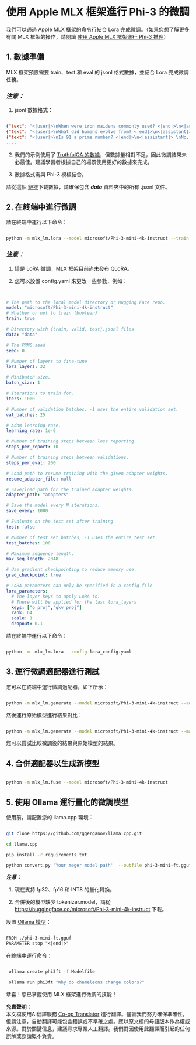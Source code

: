 <!--
CO_OP_TRANSLATOR_METADATA:
{
  "original_hash": "b1ec18a3db0bb90ba8483eceade60031",
  "translation_date": "2025-04-04T07:09:37+00:00",
  "source_file": "md\\03.FineTuning\\FineTuning_MLX.md",
  "language_code": "tw"
}
-->
# **使用 Apple MLX 框架進行 Phi-3 的微調**

我們可以通過 Apple MLX 框架的命令行結合 Lora 完成微調。（如果您想了解更多有關 MLX 框架的操作，請閱讀 [使用 Apple MLX 框架進行 Phi-3 推理](../03.FineTuning/03.Inference/MLX_Inference.md)）

## **1. 數據準備**

MLX 框架預設需要 train、test 和 eval 的 jsonl 格式數據，並結合 Lora 完成微調任務。

### ***注意：***

1. jsonl 數據格式：

```json

{"text": "<|user|>\nWhen were iron maidens commonly used? <|end|>\n<|assistant|> \nIron maidens were never commonly used <|end|>"}
{"text": "<|user|>\nWhat did humans evolve from? <|end|>\n<|assistant|> \nHumans and apes evolved from a common ancestor <|end|>"}
{"text": "<|user|>\nIs 91 a prime number? <|end|>\n<|assistant|> \nNo, 91 is not a prime number <|end|>"}
....

```

2. 我們的示例使用了 [TruthfulQA 的數據](https://github.com/sylinrl/TruthfulQA/blob/main/TruthfulQA.csv)，但數據量相對不足，因此微調結果未必最佳。建議學習者根據自己的場景使用更好的數據來完成。

3. 數據格式需與 Phi-3 模板結合。

請從這個 [鏈接](../../../../code/04.Finetuning/mlx)下載數據，請確保包含 ***data*** 資料夾中的所有 .jsonl 文件。

## **2. 在終端中進行微調**

請在終端中運行以下命令：

```bash

python -m mlx_lm.lora --model microsoft/Phi-3-mini-4k-instruct --train --data ./data --iters 1000 

```

### ***注意：***

1. 這是 LoRA 微調，MLX 框架目前尚未發布 QLoRA。

2. 您可以設置 config.yaml 來更改一些參數，例如：

```yaml


# The path to the local model directory or Hugging Face repo.
model: "microsoft/Phi-3-mini-4k-instruct"
# Whether or not to train (boolean)
train: true

# Directory with {train, valid, test}.jsonl files
data: "data"

# The PRNG seed
seed: 0

# Number of layers to fine-tune
lora_layers: 32

# Minibatch size.
batch_size: 1

# Iterations to train for.
iters: 1000

# Number of validation batches, -1 uses the entire validation set.
val_batches: 25

# Adam learning rate.
learning_rate: 1e-6

# Number of training steps between loss reporting.
steps_per_report: 10

# Number of training steps between validations.
steps_per_eval: 200

# Load path to resume training with the given adapter weights.
resume_adapter_file: null

# Save/load path for the trained adapter weights.
adapter_path: "adapters"

# Save the model every N iterations.
save_every: 1000

# Evaluate on the test set after training
test: false

# Number of test set batches, -1 uses the entire test set.
test_batches: 100

# Maximum sequence length.
max_seq_length: 2048

# Use gradient checkpointing to reduce memory use.
grad_checkpoint: true

# LoRA parameters can only be specified in a config file
lora_parameters:
  # The layer keys to apply LoRA to.
  # These will be applied for the last lora_layers
  keys: ["o_proj","qkv_proj"]
  rank: 64
  scale: 1
  dropout: 0.1


```

請在終端中運行以下命令：

```bash

python -m  mlx_lm.lora --config lora_config.yaml

```

## **3. 運行微調適配器進行測試**

您可以在終端中運行微調適配器，如下所示：

```bash

python -m mlx_lm.generate --model microsoft/Phi-3-mini-4k-instruct --adapter-path ./adapters --max-token 2048 --prompt "Why do chameleons change colors? " --eos-token "<|end|>"    

```

然後運行原始模型進行結果對比：

```bash

python -m mlx_lm.generate --model microsoft/Phi-3-mini-4k-instruct --max-token 2048 --prompt "Why do chameleons change colors? " --eos-token "<|end|>"    

```

您可以嘗試比較微調後的結果與原始模型的結果。

## **4. 合併適配器以生成新模型**

```bash

python -m mlx_lm.fuse --model microsoft/Phi-3-mini-4k-instruct

```

## **5. 使用 Ollama 運行量化的微調模型**

使用前，請配置您的 llama.cpp 環境：

```bash

git clone https://github.com/ggerganov/llama.cpp.git

cd llama.cpp

pip install -r requirements.txt

python convert.py 'Your meger model path'  --outfile phi-3-mini-ft.gguf --outtype f16 

```

***注意：***

1. 現在支持 fp32、fp16 和 INT8 的量化轉換。

2. 合併後的模型缺少 tokenizer.model，請從 https://huggingface.co/microsoft/Phi-3-mini-4k-instruct 下載。

設置 [Ollama 模型](https://ollama.com/)：

```txt

FROM ./phi-3-mini-ft.gguf
PARAMETER stop "<|end|>"

```

在終端中運行命令：

```bash

 ollama create phi3ft -f Modelfile 

 ollama run phi3ft "Why do chameleons change colors?" 

```

恭喜！您已掌握使用 MLX 框架進行微調的技能！

**免責聲明**：  
本文檔使用AI翻譯服務 [Co-op Translator](https://github.com/Azure/co-op-translator) 進行翻譯。儘管我們努力確保準確性，但請注意，自動翻譯可能包含錯誤或不準確之處。應以原文檔的母語版本作為權威來源。對於關鍵信息，建議尋求專業人工翻譯。我們對因使用此翻譯而引起的任何誤解或誤讀概不負責。